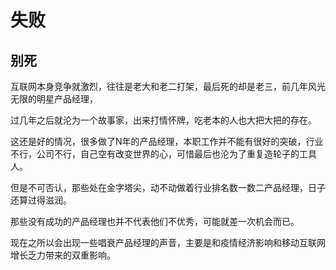 # 失败

## 别死

互联网本身竞争就激烈，往往是老大和老二打架，最后死的却是老三，前几年风光无限的明星产品经理，

过几年之后就沦为一个故事家，出来打情怀牌，吃老本的人也大把大把的存在。

这还是好的情况，很多做了N年的产品经理，本职工作并不能有很好的突破，行业不行，公司不行，自己空有改变世界的心，可惜最后也沦为了重复造轮子的工具人。

但是不可否认，那些处在金字塔尖，动不动做着行业排名数一数二产品经理，日子还算过得滋润。

那些没有成功的产品经理也并不代表他们不优秀，可能就差一次机会而已。

现在之所以会出现一些唱衰产品经理的声音，主要是和疫情经济影响和移动互联网增长乏力带来的双重影响。

[1]: https://blog.csdn.net/chenxuetao/article/details/108480812
